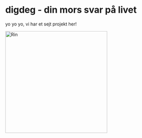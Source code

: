 # digdeg - din mors svar på livet

yo yo yo, vi har et sejt projekt her!

<img src="https://vignette.wikia.nocookie.net/fantendo/images/0/0b/Rin_tohsaka_are_you_looking_at_me.png" alt="Rin" width="320">

